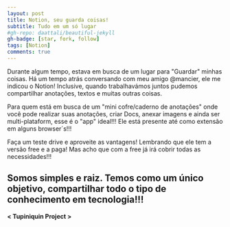 ```yaml
---
layout: post
title: Notion, seu guarda coisas!
subtitle: Tudo em um só lugar
#gh-repo: daattali/beautiful-jekyll
gh-badge: [star, fork, follow]
tags: [Notion]
comments: true
---
```


Durante algum tempo, estava em busca de um lugar para "Guardar" minhas coisas. Há um tempo atrás conversando com meu amigo @mancier, ele me indicou o Notion! Inclusive, quando trabalhavámos juntos pudemos compartilhar anotações, textos e muitas outras coisas.

Para quem está em busca de um "mini cofre/caderno de anotações" onde você pode realizar suas anotações, criar Docs, anexar imagens e ainda ser multi-plataform, esse é o "app" ideal!!! Ele está presente até como extensão em alguns browser´s!!!

Faça um teste drive e aproveite as vantagens! Lembrando que ele tem a versão free e a paga! Mas acho que com a free já irá cobrir todas as necessidades!!!


## Somos simples e raiz. Temos como um único objetivo, compartilhar todo o tipo de conhecimento em tecnologia!!!

**< Tupiniquin Project >**

